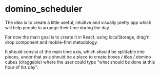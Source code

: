 # domino_scheduler
The idea is to create a little useful, intuitive and visually pretty app which will help people to arrange their time during the day. 

For now the main goal is to create it in React, using localStorage, drag'n drop component and mobile-first metodology.

It should consist of the main time axis, which should be splittable into pieces, under that axis should be a place to create boxes / tiles / domino cubes (draggable) where the user could type "what should be done at this hour of his day".
